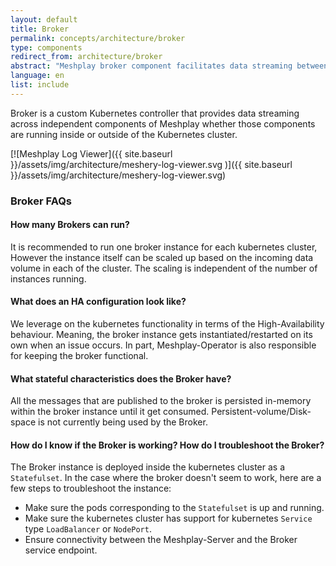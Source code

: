 ```yaml
---
layout: default
title: Broker
permalink: concepts/architecture/broker
type: components
redirect_from: architecture/broker
abstract: "Meshplay broker component facilitates data streaming between kubernetes cluster components and outside world."
language: en
list: include
---
```


Broker is a custom Kubernetes controller that provides data streaming across independent components of Meshplay whether those components are running inside or outside of the Kubernetes cluster.

[![Meshplay Log Viewer]({{ site.baseurl }}/assets/img/architecture/meshery-log-viewer.svg
)]({{ site.baseurl }}/assets/img/architecture/meshery-log-viewer.svg)

### Broker FAQs

#### How many Brokers can run?
It is recommended to run one broker instance for each kubernetes cluster, However the instance itself can be scaled up based on the incoming data volume in each of the cluster. The scaling is independent of the number of instances running.

#### What does an HA configuration look like?
We leverage on the kubernetes functionality in terms of the High-Availability behaviour. Meaning, the broker instance gets instantiated/restarted on its own when an issue occurs. In part, Meshplay-Operator is also responsible for keeping the broker functional.

#### What stateful characteristics does the Broker have?
All the messages that are published to the broker is persisted in-memory within the broker instance until it get consumed. Persistent-volume/Disk-space is not currently being used by the Broker.

#### How do I know if the Broker is working? How do I troubleshoot the Broker?
The Broker instance is deployed inside the kubernetes cluster as a `Statefulset`. In the case where the broker doesn't seem to work, here are a few steps to troubleshoot the instance:

- Make sure the pods corresponding to the `Statefulset` is up and running.
- Make sure the kubernetes cluster has support for kubernetes `Service` type `LoadBalancer` or `NodePort`.
- Ensure connectivity between the Meshplay-Server and the Broker service endpoint.
